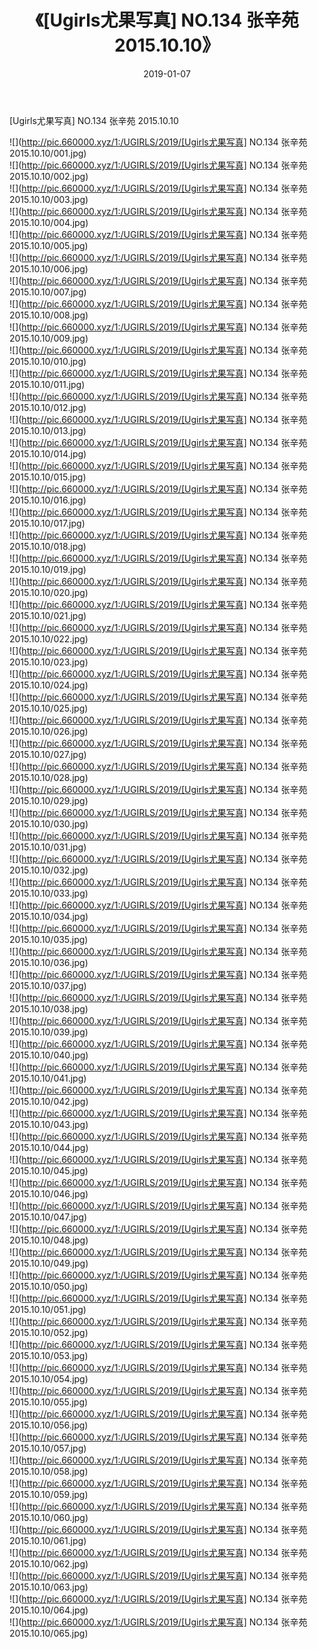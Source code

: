 ﻿---
layout: post
title:  《[Ugirls尤果写真] NO.134 张辛苑 2015.10.10》
date:   2019-01-07
img: http://pic.660000.xyz/1:/UGIRLS/2019/[Ugirls尤果写真] NO.134 张辛苑 2015.10.10/000.jpg
categories: [美女, 清纯, 唯美]
---

[Ugirls尤果写真] NO.134 张辛苑 2015.10.10

 ![](http://pic.660000.xyz/1:/UGIRLS/2019/[Ugirls尤果写真] NO.134 张辛苑 2015.10.10/001.jpg) <br>![](http://pic.660000.xyz/1:/UGIRLS/2019/[Ugirls尤果写真] NO.134 张辛苑 2015.10.10/002.jpg) <br>![](http://pic.660000.xyz/1:/UGIRLS/2019/[Ugirls尤果写真] NO.134 张辛苑 2015.10.10/003.jpg) <br>![](http://pic.660000.xyz/1:/UGIRLS/2019/[Ugirls尤果写真] NO.134 张辛苑 2015.10.10/004.jpg) <br>![](http://pic.660000.xyz/1:/UGIRLS/2019/[Ugirls尤果写真] NO.134 张辛苑 2015.10.10/005.jpg) <br>![](http://pic.660000.xyz/1:/UGIRLS/2019/[Ugirls尤果写真] NO.134 张辛苑 2015.10.10/006.jpg) <br>![](http://pic.660000.xyz/1:/UGIRLS/2019/[Ugirls尤果写真] NO.134 张辛苑 2015.10.10/007.jpg) <br>![](http://pic.660000.xyz/1:/UGIRLS/2019/[Ugirls尤果写真] NO.134 张辛苑 2015.10.10/008.jpg) <br>![](http://pic.660000.xyz/1:/UGIRLS/2019/[Ugirls尤果写真] NO.134 张辛苑 2015.10.10/009.jpg) <br>![](http://pic.660000.xyz/1:/UGIRLS/2019/[Ugirls尤果写真] NO.134 张辛苑 2015.10.10/010.jpg) <br>![](http://pic.660000.xyz/1:/UGIRLS/2019/[Ugirls尤果写真] NO.134 张辛苑 2015.10.10/011.jpg) <br>![](http://pic.660000.xyz/1:/UGIRLS/2019/[Ugirls尤果写真] NO.134 张辛苑 2015.10.10/012.jpg) <br>![](http://pic.660000.xyz/1:/UGIRLS/2019/[Ugirls尤果写真] NO.134 张辛苑 2015.10.10/013.jpg) <br>![](http://pic.660000.xyz/1:/UGIRLS/2019/[Ugirls尤果写真] NO.134 张辛苑 2015.10.10/014.jpg) <br>![](http://pic.660000.xyz/1:/UGIRLS/2019/[Ugirls尤果写真] NO.134 张辛苑 2015.10.10/015.jpg) <br>![](http://pic.660000.xyz/1:/UGIRLS/2019/[Ugirls尤果写真] NO.134 张辛苑 2015.10.10/016.jpg) <br>![](http://pic.660000.xyz/1:/UGIRLS/2019/[Ugirls尤果写真] NO.134 张辛苑 2015.10.10/017.jpg) <br>![](http://pic.660000.xyz/1:/UGIRLS/2019/[Ugirls尤果写真] NO.134 张辛苑 2015.10.10/018.jpg) <br>![](http://pic.660000.xyz/1:/UGIRLS/2019/[Ugirls尤果写真] NO.134 张辛苑 2015.10.10/019.jpg) <br>![](http://pic.660000.xyz/1:/UGIRLS/2019/[Ugirls尤果写真] NO.134 张辛苑 2015.10.10/020.jpg) <br>![](http://pic.660000.xyz/1:/UGIRLS/2019/[Ugirls尤果写真] NO.134 张辛苑 2015.10.10/021.jpg) <br>![](http://pic.660000.xyz/1:/UGIRLS/2019/[Ugirls尤果写真] NO.134 张辛苑 2015.10.10/022.jpg) <br>![](http://pic.660000.xyz/1:/UGIRLS/2019/[Ugirls尤果写真] NO.134 张辛苑 2015.10.10/023.jpg) <br>![](http://pic.660000.xyz/1:/UGIRLS/2019/[Ugirls尤果写真] NO.134 张辛苑 2015.10.10/024.jpg) <br>![](http://pic.660000.xyz/1:/UGIRLS/2019/[Ugirls尤果写真] NO.134 张辛苑 2015.10.10/025.jpg) <br>![](http://pic.660000.xyz/1:/UGIRLS/2019/[Ugirls尤果写真] NO.134 张辛苑 2015.10.10/026.jpg) <br>![](http://pic.660000.xyz/1:/UGIRLS/2019/[Ugirls尤果写真] NO.134 张辛苑 2015.10.10/027.jpg) <br>![](http://pic.660000.xyz/1:/UGIRLS/2019/[Ugirls尤果写真] NO.134 张辛苑 2015.10.10/028.jpg) <br>![](http://pic.660000.xyz/1:/UGIRLS/2019/[Ugirls尤果写真] NO.134 张辛苑 2015.10.10/029.jpg) <br>![](http://pic.660000.xyz/1:/UGIRLS/2019/[Ugirls尤果写真] NO.134 张辛苑 2015.10.10/030.jpg) <br>![](http://pic.660000.xyz/1:/UGIRLS/2019/[Ugirls尤果写真] NO.134 张辛苑 2015.10.10/031.jpg) <br>![](http://pic.660000.xyz/1:/UGIRLS/2019/[Ugirls尤果写真] NO.134 张辛苑 2015.10.10/032.jpg) <br>![](http://pic.660000.xyz/1:/UGIRLS/2019/[Ugirls尤果写真] NO.134 张辛苑 2015.10.10/033.jpg) <br>![](http://pic.660000.xyz/1:/UGIRLS/2019/[Ugirls尤果写真] NO.134 张辛苑 2015.10.10/034.jpg) <br>![](http://pic.660000.xyz/1:/UGIRLS/2019/[Ugirls尤果写真] NO.134 张辛苑 2015.10.10/035.jpg) <br>![](http://pic.660000.xyz/1:/UGIRLS/2019/[Ugirls尤果写真] NO.134 张辛苑 2015.10.10/036.jpg) <br>![](http://pic.660000.xyz/1:/UGIRLS/2019/[Ugirls尤果写真] NO.134 张辛苑 2015.10.10/037.jpg) <br>![](http://pic.660000.xyz/1:/UGIRLS/2019/[Ugirls尤果写真] NO.134 张辛苑 2015.10.10/038.jpg) <br>![](http://pic.660000.xyz/1:/UGIRLS/2019/[Ugirls尤果写真] NO.134 张辛苑 2015.10.10/039.jpg) <br>![](http://pic.660000.xyz/1:/UGIRLS/2019/[Ugirls尤果写真] NO.134 张辛苑 2015.10.10/040.jpg) <br>![](http://pic.660000.xyz/1:/UGIRLS/2019/[Ugirls尤果写真] NO.134 张辛苑 2015.10.10/041.jpg) <br>![](http://pic.660000.xyz/1:/UGIRLS/2019/[Ugirls尤果写真] NO.134 张辛苑 2015.10.10/042.jpg) <br>![](http://pic.660000.xyz/1:/UGIRLS/2019/[Ugirls尤果写真] NO.134 张辛苑 2015.10.10/043.jpg) <br>![](http://pic.660000.xyz/1:/UGIRLS/2019/[Ugirls尤果写真] NO.134 张辛苑 2015.10.10/044.jpg) <br>![](http://pic.660000.xyz/1:/UGIRLS/2019/[Ugirls尤果写真] NO.134 张辛苑 2015.10.10/045.jpg) <br>![](http://pic.660000.xyz/1:/UGIRLS/2019/[Ugirls尤果写真] NO.134 张辛苑 2015.10.10/046.jpg) <br>![](http://pic.660000.xyz/1:/UGIRLS/2019/[Ugirls尤果写真] NO.134 张辛苑 2015.10.10/047.jpg) <br>![](http://pic.660000.xyz/1:/UGIRLS/2019/[Ugirls尤果写真] NO.134 张辛苑 2015.10.10/048.jpg) <br>![](http://pic.660000.xyz/1:/UGIRLS/2019/[Ugirls尤果写真] NO.134 张辛苑 2015.10.10/049.jpg) <br>![](http://pic.660000.xyz/1:/UGIRLS/2019/[Ugirls尤果写真] NO.134 张辛苑 2015.10.10/050.jpg) <br>![](http://pic.660000.xyz/1:/UGIRLS/2019/[Ugirls尤果写真] NO.134 张辛苑 2015.10.10/051.jpg) <br>![](http://pic.660000.xyz/1:/UGIRLS/2019/[Ugirls尤果写真] NO.134 张辛苑 2015.10.10/052.jpg) <br>![](http://pic.660000.xyz/1:/UGIRLS/2019/[Ugirls尤果写真] NO.134 张辛苑 2015.10.10/053.jpg) <br>![](http://pic.660000.xyz/1:/UGIRLS/2019/[Ugirls尤果写真] NO.134 张辛苑 2015.10.10/054.jpg) <br>![](http://pic.660000.xyz/1:/UGIRLS/2019/[Ugirls尤果写真] NO.134 张辛苑 2015.10.10/055.jpg) <br>![](http://pic.660000.xyz/1:/UGIRLS/2019/[Ugirls尤果写真] NO.134 张辛苑 2015.10.10/056.jpg) <br>![](http://pic.660000.xyz/1:/UGIRLS/2019/[Ugirls尤果写真] NO.134 张辛苑 2015.10.10/057.jpg) <br>![](http://pic.660000.xyz/1:/UGIRLS/2019/[Ugirls尤果写真] NO.134 张辛苑 2015.10.10/058.jpg) <br>![](http://pic.660000.xyz/1:/UGIRLS/2019/[Ugirls尤果写真] NO.134 张辛苑 2015.10.10/059.jpg) <br>![](http://pic.660000.xyz/1:/UGIRLS/2019/[Ugirls尤果写真] NO.134 张辛苑 2015.10.10/060.jpg) <br>![](http://pic.660000.xyz/1:/UGIRLS/2019/[Ugirls尤果写真] NO.134 张辛苑 2015.10.10/061.jpg) <br>![](http://pic.660000.xyz/1:/UGIRLS/2019/[Ugirls尤果写真] NO.134 张辛苑 2015.10.10/062.jpg) <br>![](http://pic.660000.xyz/1:/UGIRLS/2019/[Ugirls尤果写真] NO.134 张辛苑 2015.10.10/063.jpg) <br>![](http://pic.660000.xyz/1:/UGIRLS/2019/[Ugirls尤果写真] NO.134 张辛苑 2015.10.10/064.jpg) <br>![](http://pic.660000.xyz/1:/UGIRLS/2019/[Ugirls尤果写真] NO.134 张辛苑 2015.10.10/065.jpg) <br>